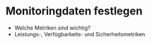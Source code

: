 # Monitoringdaten festlegen

- Welche Metriken sind wichtig?
- Leistungs-, Verfügbarkeits- und Sicherheitsmetriken
